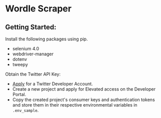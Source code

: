 # Wordle Scraper

## Getting Started:
Install the following packages using pip.
- selenium 4.0
- webdriver-manager
- dotenv
- tweepy

Obtain the Twitter API Key:
- [Apply](https://developer.twitter.com/) for a Twitter Developer Account.
- Create a new project and apply for Elevated access on the Developer Portal.
- Copy the created project's consumer keys and authentication tokens and store them in their respective environmental variables in `.env_sample`.

